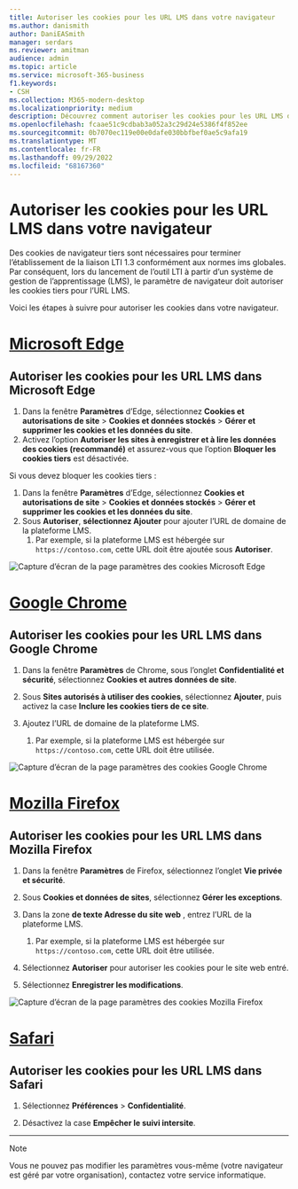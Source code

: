 ```yaml
---
title: Autoriser les cookies pour les URL LMS dans votre navigateur
ms.author: danismith
author: DaniEASmith
manager: serdars
ms.reviewer: amitman
audience: admin
ms.topic: article
ms.service: microsoft-365-business
f1.keywords:
- CSH
ms.collection: M365-modern-desktop
ms.localizationpriority: medium
description: Découvrez comment autoriser les cookies pour les URL LMS dans les navigateurs Edge, Chrome et Firefox et Safari.
ms.openlocfilehash: fcaae51c9cdbab3a052a3c29d24e5386f4f852ee
ms.sourcegitcommit: 0b7070ec119e00e0dafe030bbfbef0ae5c9afa19
ms.translationtype: MT
ms.contentlocale: fr-FR
ms.lasthandoff: 09/29/2022
ms.locfileid: "68167360"
---
```

# <a name="allow-cookies-for-lms-urls-in-your-browser"></a>Autoriser les cookies pour les URL LMS dans votre navigateur

Des cookies de navigateur tiers sont nécessaires pour terminer l’établissement de la liaison LTI 1.3 conformément aux normes ims globales. Par conséquent, lors du lancement de l’outil LTI à partir d’un système de gestion de l’apprentissage (LMS), le paramètre de navigateur doit autoriser les cookies tiers pour l’URL LMS.

Voici les étapes à suivre pour autoriser les cookies dans votre navigateur.

# <a name="microsoft-edge"></a>[Microsoft Edge](#tab/edge)

## <a name="allow-cookies-for-lms-urls-in-microsoft-edge"></a>Autoriser les cookies pour les URL LMS dans Microsoft Edge

1. Dans la fenêtre **Paramètres** dʼEdge, sélectionnez **Cookies et autorisations de site** > **Cookies et données stockés** > **Gérer et supprimer les cookies et les données du site**.
2. Activez l’option **Autoriser les sites à enregistrer et à lire les données des cookies (recommandé)** et assurez-vous que l’option **Bloquer les cookies tiers** est désactivée.

Si vous devez bloquer les cookies tiers :

1. Dans la fenêtre **Paramètres** dʼEdge, sélectionnez **Cookies et autorisations de site** > **Cookies et données stockés** > **Gérer et supprimer les cookies et les données du site**.
2. Sous **Autoriser**, **sélectionnez Ajouter** pour ajouter l’URL de domaine de la plateforme LMS.
   1. Par exemple, si la plateforme LMS est hébergée sur `https://contoso.com`, cette URL doit être ajoutée sous **Autoriser**.

![Capture d’écran de la page paramètres des cookies Microsoft Edge](media/edge-cookies.png)

# <a name="google-chrome"></a>[Google Chrome](#tab/chrome)

## <a name="allow-cookies-for-lms-urls-in-google-chrome"></a>Autoriser les cookies pour les URL LMS dans Google Chrome

1. Dans la fenêtre **Paramètres** de Chrome, sous l’onglet **Confidentialité et sécurité**, sélectionnez **Cookies et autres données de site**.

2. Sous **Sites autorisés à utiliser des cookies**, sélectionnez **Ajouter**, puis activez la case **Inclure les cookies tiers de ce site**.

3. Ajoutez l’URL de domaine de la plateforme LMS.
   1. Par exemple, si la plateforme LMS est hébergée sur `https://contoso.com`, cette URL doit être utilisée.

![Capture d’écran de la page paramètres des cookies Google Chrome](media/chrome-cookies.png)

# <a name="mozilla-firefox"></a>[Mozilla Firefox](#tab/firefox)

## <a name="allow-cookies-for-lms-urls-in-mozilla-firefox"></a>Autoriser les cookies pour les URL LMS dans Mozilla Firefox

1. Dans la fenêtre **Paramètres** de Firefox, sélectionnez lʼonglet **Vie privée et sécurité**.

2. Sous **Cookies et données de sites**, sélectionnez **Gérer les exceptions**.

3. Dans la zone **de texte Adresse du site web** , entrez l’URL de la plateforme LMS.
   1. Par exemple, si la plateforme LMS est hébergée sur `https://contoso.com`, cette URL doit être utilisée.

4. Sélectionnez **Autoriser** pour autoriser les cookies pour le site web entré.

5. Sélectionnez **Enregistrer les modifications**.

![Capture d’écran de la page paramètres des cookies Mozilla Firefox](media/firefox-cookies.png)

# <a name="safari"></a>[Safari](#tab/safari)

## <a name="allow-cookies-for-lms-urls-in-safari"></a>Autoriser les cookies pour les URL LMS dans Safari

1. Sélectionnez **Préférences** > **Confidentialité**.

2. Désactivez la case **Empêcher le suivi intersite**.

---

> [!NOTE]
> Vous ne pouvez pas modifier les paramètres vous-même (votre navigateur est géré par votre organisation), contactez votre service informatique.
